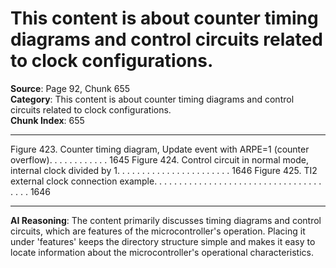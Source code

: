 # This content is about counter timing diagrams and control circuits related to clock configurations.

**Source**: Page 92, Chunk 655  
**Category**: This content is about counter timing diagrams and control circuits related to clock configurations.  
**Chunk Index**: 655

---

Figure 423. Counter timing diagram, Update event with ARPE=1 (counter overflow). . . . . . . . . . . . 1645
Figure 424. Control circuit in normal mode, internal clock divided by 1. . . . . . . . . . . . . . . . . . . . . . . 1646
Figure 425. TI2 external clock connection example. . . . . . . . . . . . . . . . . . . . . . . . . . . . . . . . . . . . . . 1646

---

**AI Reasoning**: The content primarily discusses timing diagrams and control circuits, which are features of the microcontroller's operation. Placing it under 'features' keeps the directory structure simple and makes it easy to locate information about the microcontroller's operational characteristics.
